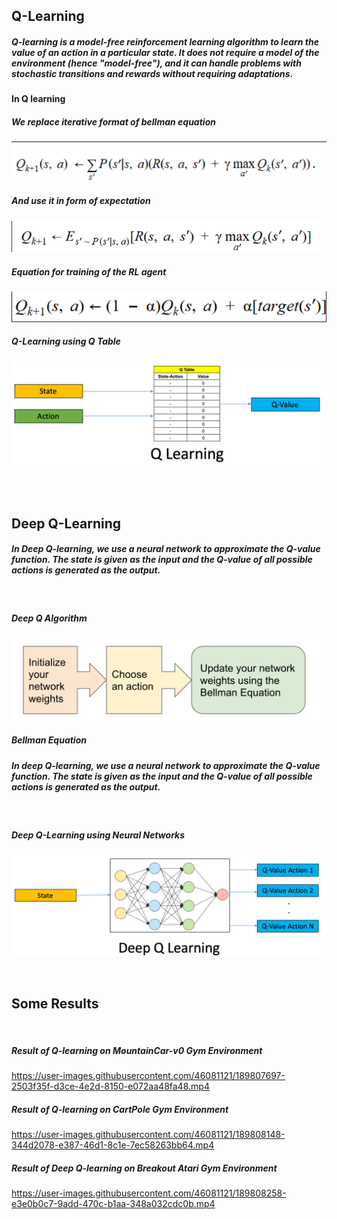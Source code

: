 ## Q-Learning

##### Q-learning is a model-free reinforcement learning algorithm to learn the value of an action in a particular state. It does not require a model of the environment (hence "model-free"), and it can handle problems with stochastic transitions and rewards without requiring adaptations.

#### In Q learning

##### We replace iterative format of bellman equation
![alt text](./assets/bellman_iterative.png)
<br>

##### And use it in form of expectation
![alt text](./assets/bellman_expect.png)

##### Equation for training of the RL agent
![alt text](./assets/rl_train.png)

##### Q-Learning using Q Table
![alt text](./assets/q_learning.png)

<br>
<br>

## Deep Q-Learning
##### In Deep Q-learning, we use a neural network to approximate the Q-value function. The state is given as the input and the Q-value of all possible actions is generated as the output. 

<br>

##### Deep Q Algorithm
![alt text](./assets/deep_q_algo.png)
<br>

##### Bellman Equation

##### In deep Q-learning, we use a neural network to approximate the Q-value function. The state is given as the input and the Q-value of all possible actions is generated as the output. 
<br>

##### Deep Q-Learning using Neural Networks
![alt text](./assets/deep_q_learning.png)


<br>

## Some Results
<br>

##### Result of Q-learning on MountainCar-v0 Gym Environment
https://user-images.githubusercontent.com/46081121/189807697-2503f35f-d3ce-4e2d-8150-e072aa48fa48.mp4


##### Result of Q-learning on CartPole Gym Environment
https://user-images.githubusercontent.com/46081121/189808148-344d2078-e387-46d1-8c1e-7ec58263bb64.mp4


##### Result of Deep Q-learning on Breakout Atari Gym Environment
https://user-images.githubusercontent.com/46081121/189808258-e3e0b0c7-9add-470c-b1aa-348a032cdc0b.mp4
